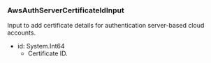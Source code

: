 ### AwsAuthServerCertificateIdInput
Input to add certificate details for authentication server-based cloud accounts.

- id: System.Int64
  - Certificate ID.

